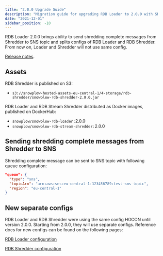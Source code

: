```yaml
---
title: "2.0.0 Upgrade Guide"
description: "Migration guide for upgrading RDB Loader to 2.0.0 with SNS message support, separate Loader and Shredder configurations, and new asset distribution."
date: "2021-12-01"
sidebar_position: -10
---
```


RDB Loader 2.0.0 brings ability to send shredding complete messages from Shredder to SNS topic and splits configs of RDB Loader and RDB Shredder. From now on, Loader and Shredder will not use same config.

[Release notes](https://github.com/snowplow/snowplow-rdb-loader/releases/tag/2.0.0).

## Assets

RDB Shredder is published on S3:

- `s3://snowplow-hosted-assets-eu-central-1/4-storage/rdb-shredder/snowplow-rdb-shredder-2.0.0.jar`

RDB Loader and RDB Stream Shredder distributed as Docker images, published on DockerHub:

- `snowplow/snowplow-rdb-loader:`2.0.0
- `snowplow/snowplow-rdb-stream-shredder:`2.0.0

## Sending shredding complete messages from Shredder to SNS

Shredding complete message can be sent to SNS topic with following queue configuration:

```json
"queue": {
  "type": "sns",
  "topicArn": "arn:aws:sns:eu-central-1:123456789:test-sns-topic",
  "region": "eu-central-1"
}
```

## New separate configs

RDB Loader and RDB Shredder were using the same config HOCON until version 2.0.0. Starting from 2.0.0, they will use separate configs. Reference docs for new configs can be found on the following pages:

[RDB Loader configuration](/docs/api-reference/loaders-storage-targets/snowplow-rdb-loader/previous-versions/snowplow-rdb-loader/configuration-reference/index.md)

[RDB Shredder configuration](/docs/api-reference/loaders-storage-targets/snowplow-rdb-loader/previous-versions/snowplow-rdb-loader/rdb-shredder-configuration-reference/index.md)

